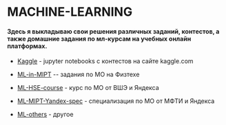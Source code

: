 # MACHINE-LEARNING

#### Здесь я выкладываю свои решения различных заданий, контестов, а также домашние задания по мл-курсам на учебных онлайн платформах.

* [Kaggle](https://github.com/ArtemKupriyanov/MACHINE-LEARNING/tree/master/Kaggle) - jupyter notebooks с контестов на сайте kaggle.com

* [ML-in-MIPT](https://github.com/ArtemKupriyanov/MACHINE-LEARNING/tree/master/ML-in-MIPT) -- задания по МО на Физтехе

* [ML-HSE-course](https://github.com/ArtemKupriyanov/MACHINE-LEARNING/tree/master/ML-HSE-course) - курс по МО от ВШЭ и Яндекса

* [ML-MIPT-Yandex-spec](https://github.com/ArtemKupriyanov/MACHINE-LEARNING/tree/master/ML-MIPT-Yandex-spec) - специализация по МО от МФТИ и Яндекса

* [ML-others](https://github.com/ArtemKupriyanov/MACHINE-LEARNING/tree/master/ML-others) - другое
